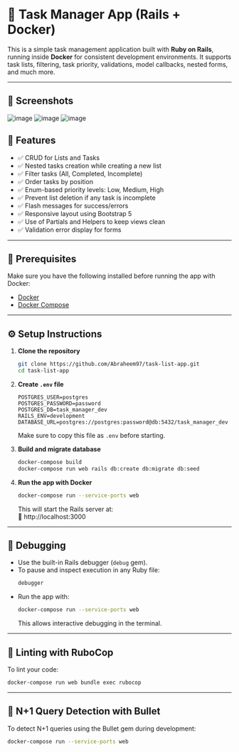# 📝 Task Manager App (Rails + Docker)

This is a simple task management application built with **Ruby on Rails**, running inside **Docker** for consistent development environments. It supports task lists, filtering, task priority, validations, model callbacks, nested forms, and much more.

---

## 🎥 Screenshots
![image](https://github.com/user-attachments/assets/eb35d779-3148-41b5-b522-c0363eeb427b)
![image](https://github.com/user-attachments/assets/8508f17b-7e2d-45de-9271-e66a0b0b52c0)
![image](https://github.com/user-attachments/assets/f4620a29-1e51-4055-b171-1fa917cb2f0c)

## 🚀 Features

- ✅ CRUD for Lists and Tasks
- ✅ Nested tasks creation while creating a new list
- ✅ Filter tasks (All, Completed, Incomplete)
- ✅ Order tasks by position
- ✅ Enum-based priority levels: Low, Medium, High
- ✅ Prevent list deletion if any task is incomplete
- ✅ Flash messages for success/errors
- ✅ Responsive layout using Bootstrap 5
- ✅ Use of Partials and Helpers to keep views clean
- ✅ Validation error display for forms

---

## 🔧 Prerequisites

Make sure you have the following installed before running the app with Docker:

- [Docker](https://www.docker.com/products/docker-desktop)
- [Docker Compose](https://docs.docker.com/compose/install/)

---

## ⚙️ Setup Instructions

1. **Clone the repository**
   ```bash
   git clone https://github.com/Abraheem97/task-list-app.git
   cd task-list-app
   ```

2. **Create `.env` file**
    ```env
    POSTGRES_USER=postgres
    POSTGRES_PASSWORD=password
    POSTGRES_DB=task_manager_dev
    RAILS_ENV=development
    DATABASE_URL=postgres://postgres:password@db:5432/task_manager_dev
    ```

    Make sure to copy this file as `.env` before starting.

3. **Build and migrate database**
   ```bash
   docker-compose build
   docker-compose run web rails db:create db:migrate db:seed
   ```

4. **Run the app with Docker**
   ```bash
   docker-compose run --service-ports web
   ```

   This will start the Rails server at:  
   🔗 http://localhost:3000
---

## 🐞 Debugging

- Use the built-in Rails debugger (`debug` gem).
- To pause and inspect execution in any Ruby file:
  ```ruby
  debugger
  ```
- Run the app with:
  ```bash
  docker-compose run --service-ports web
  ```
  This allows interactive debugging in the terminal.

---

## 🧼 Linting with RuboCop

To lint your code:
```bash
docker-compose run web bundle exec rubocop
```

---

## 🚨 N+1 Query Detection with Bullet

To detect N+1 queries using the Bullet gem during development:

```bash
docker-compose run --service-ports web
